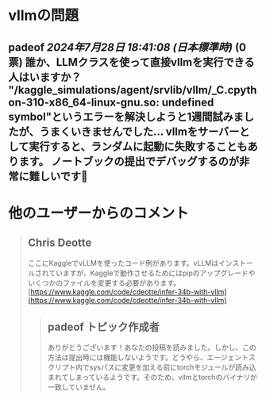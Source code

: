 # vllmの問題
**padeof** *2024年7月28日 18:41:08 (日本標準時)* (0票)
誰か、LLMクラスを使って直接vllmを実行できる人はいますか？
"/kaggle_simulations/agent/srvlib/vllm/_C.cpython-310-x86_64-linux-gnu.so: undefined symbol"というエラーを解決しようと1週間試みましたが、うまくいきませんでした…
vllmをサーバーとして実行すると、ランダムに起動に失敗することもあります。
ノートブックの提出でデバッグするのが非常に難しいです🤣
---
# 他のユーザーからのコメント
> ## Chris Deotte
> 
> ここにKaggleでvLLMを使ったコード例があります。vLLMはインストールされていますが、Kaggleで動作させるためにはpipのアップグレードやいくつかのファイルを変更する必要があります。[https://www.kaggle.com/code/cdeotte/infer-34b-with-vllm](https://www.kaggle.com/code/cdeotte/infer-34b-with-vllm)
> 
> 
> > ## padeof トピック作成者
> > 
> > ありがとうございます！あなたの投稿を読みました。しかし、この方法は提出時には機能しないようです。どうやら、エージェントスクリプト内でsysパスに変更を加える前にtorchモジュールが読み込まれてしまっているようです。そのため、vllmとtorchのバイナリが一致していません。 
> > 
> > 
> >
